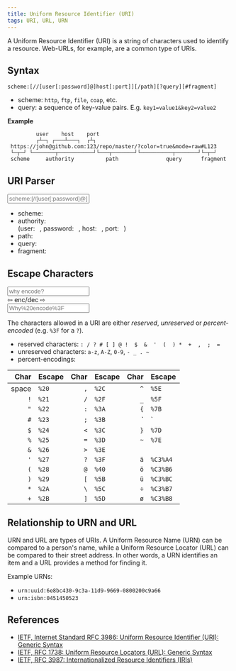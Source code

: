 ```yaml
---
title: Uniform Resource Identifier (URI)
tags: URI, URL, URN
---
```

A Uniform Resource Identifier (URI) is a string of characters used to identify a resource. Web-URLs, for example, are a common type of URIs.


## Syntax

```
scheme:[//[user[:password]@]host[:port]][/path][?query][#fragment]
```
* scheme: `http`, `ftp`, `file`, `coap`, etc.
* query: a sequence of key-value pairs. E.g. `key1=value1&key2=value2`



**Example**
```
         user    host    port
         ┌┴─┐ ┌───┴───┐  ┌┴┐ 
 https://john@github.com:123/repo/master/?color=true&mode=raw#L123
 └─┬─┘ └───────┬───────────┘└───┬───────┘└──────────┬───────┘└─┬─┘  
 scheme     authority          path               query      fragment
```



## URI Parser
<input id="uri-input" type="text" oninput="parseURI(this)" placeholder="scheme:[//[user[:password]@]host[:port]][/path][?query][#fragment]" value="">

<div id="uri-divout">
<ul>
	<li>scheme: <code id="uri-scheme"></code></li>
	<li>authority: <code id="uri-authority"></code></br>
		(user: <code id="uri-user"> </code>, password: <code id="uri-password"> </code>, host: <code id="uri-host"> </code>, port: <code id="uri-port"> </code>)
	</li>
	<li>path: <code id="uri-path"></code></li>
	<li>query: <code id="uri-query"></code></li>
	<li>fragment: <code id="uri-fragment"></code></li>
</ul>
</div>



## Escape Characters
<div class="row align-items-center">
<div class="col-5">
<input id="uri-decoded" type="text" oninput="encChar(this)" placeholder="why encode?">
</div>
<div class="col-2"><span> ⇦ enc/dec ⇨ </span></div>
<div class="col-5">
<input id="uri-encoded" type="text" oninput="decChar(this)" placeholder="Why%20encode%3F">
</div>
</div>

The characters allowed in a URI are either *reserved*, *unreserved* or *percent-encoded* (e.g. `%3F` for a `?`).

* reserved characters: `: / ? # [ ] @ !  $  &  '  (  ) *  +  ,  ;  =`
* unreserved characters: `a-z`, `A-Z`, `0-9`, `- _ . ~`
* percent-encodings:


| Char   | Escape  | Char   | Escape   | Char   | Escape   |
|-------:|:--------|-------:|:---------|-------:|:---------|
| space  | `%20`   | `,`    | `%2C`    | `^`    | `%5E`    |
| `!`    | `%21`   | `/`    | `%2F`    | `_`    | `%5F`    |
| `"`    | `%22`   | `:`    | `%3A`    | `{`    | `%7B`    |
| `#`    | `%23`   | `;`    | `%3B`    | `|`    | `%7C`    |
| `$`    | `%24`   | `<`    | `%3C`    | `}`    | `%7D`    |
| `%`    | `%25`   | `=`    | `%3D`    | `~`    | `%7E`    |
| `&`    | `%26`   | `>`    | `%3E`    |        |          |
| `'`    | `%27`   | `?`    | `%3F`    | `ä`    | `%C3%A4` |
| `(`    | `%28`   | `@`    | `%40`    | `ö`    | `%C3%B6` |
| `)`    | `%29`   | `[`    | `%5B`    | `ü`    | `%C3%BC` |
| `*`    | `%2A`   | `\`    | `%5C`    | `÷`    | `%C3%B7` |
| `+`    | `%2B`   | `]`    | `%5D`    | `ø`    | `%C3%B8` |





## Relationship to URN and URL
URN and URL are types of URIs.
A Uniform Resource Name (URN) can be compared to a person's name, while a Uniform Resource Locator (URL) can be compared to their street address. In other words, a URN identifies an item and a URL provides a method for finding it.

Example URNs:

* `urn:uuid:6e8bc430-9c3a-11d9-9669-0800200c9a66`
* `urn:isbn:0451450523`



## References

* [IETF, Internet Standard RFC 3986: Uniform Resource Identifier (URI): Generic Syntax](https://tools.ietf.org/html/rfc3986)
* [IETF, RFC 1738: Uniform Resource Locators (URL): Generic Syntax](https://tools.ietf.org/html/rfc1738)
* [IETF, RFC 3987: Internationalized Resource Identifiers (IRIs)](https://tools.ietf.org/html/rfc3987)




<script type="text/javascript">
function parseURI( text ){
	var parser = document.createElement('a');
	parser.href = text.value;
	var authority = ""
	if(parser.username != ""){ 
		authority = parser.username;
		if(parser.password != ""){ authority += ":" + parser.password}
		authority += "@";
	}
	authority += parser.host;
	document.getElementById('uri-scheme').textContent = parser.protocol;
	document.getElementById('uri-authority').textContent = authority;
	document.getElementById('uri-user').textContent = parser.username;
	document.getElementById('uri-password').textContent = parser.password;
	document.getElementById('uri-host').textContent = parser.hostname;
	document.getElementById('uri-port').textContent = parser.port;
	document.getElementById('uri-path').textContent = parser.pathname;
	document.getElementById('uri-query').textContent = parser.search;
	document.getElementById('uri-fragment').textContent = parser.hash;
}

function encChar( text ){
	document.getElementById('uri-encoded').value = encodeURIComponent(text.value);
}
function decChar( text ){
	document.getElementById('uri-decoded').value = decodeURIComponent(text.value);
}
</script>

